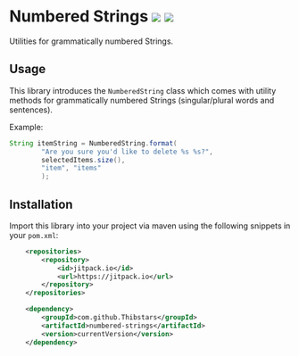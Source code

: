 # Numbered Strings [![](https://jitpack.io/v/Thibstars/numbered-strings.svg)](https://jitpack.io/#Thibstars/numbered-strings) [![](https://jitci.com/gh/Thibstars/numbered-strings/svg)](https://jitci.com/gh/Thibstars/numbered-strings)


Utilities for grammatically numbered Strings.

## Usage
This library introduces the `NumberedString` class which comes with utility methods for grammatically numbered Strings (singular/plural words and sentences).

Example:
````java
String itemString = NumberedString.format(
        "Are you sure you'd like to delete %s %s?", 
        selectedItems.size(), 
        "item", "items"
        );
````

## Installation
Import this library into your project via maven using the following snippets in your `pom.xml`:

````xml
	<repositories>
		<repository>
		    <id>jitpack.io</id>
		    <url>https://jitpack.io</url>
		</repository>
	</repositories>
````

````xml
	<dependency>
	    <groupId>com.github.Thibstars</groupId>
	    <artifactId>numbered-strings</artifactId>
	    <version>currentVersion</version>
	</dependency>
````